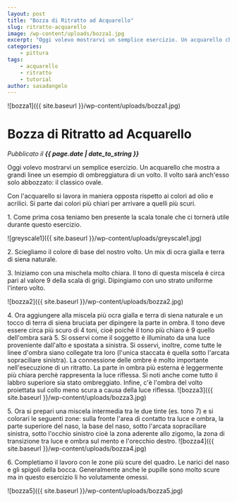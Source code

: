 ```yaml
---
layout: post
title: "Bozza di Ritratto ad Acquarello"
slug: ritratto-acquarello
image: /wp-content/uploads/bozza1.jpg
excerpt: "Oggi volevo mostrarvi un semplice esercizio. Un acquarello che mostra a grandi linee un esempio di ombreggiatura di un volto. Il volto sarà anch&#039;esso solo"
categories:
    - pittura
tags:
    - acquarello
    - ritratto
    - tutorial
author: sasadangelo
---
```


![bozza1]({{ site.baseurl }}/wp-content/uploads/bozza1.jpg)

# Bozza di Ritratto ad Acquarello
_Pubblicato il **{{ page.date | date_to_string }}**_

Oggi volevo mostrarvi un semplice esercizio. Un acquarello che mostra a grandi linee un esempio di ombreggiatura di un volto. Il volto sarà anch'esso solo abbozzato: il classico ovale.

Con l'acquarello si lavora in maniera opposta rispetto ai colori ad olio e acrilici. Si parte dai colori più chiari per arrivare a quelli più scuri.

1\. Come prima cosa teniamo ben presente la scala tonale che ci tornerà utile durante questo esercizio.

![greyscale1]({{ site.baseurl }}/wp-content/uploads/greyscale1.jpg)

2\. Sciegliamo il colore di base del nostro volto. Un mix di ocra gialla e terra di siena naturale.

3\. Iniziamo con una mischela molto chiara. Il tono di questa miscela è circa pari al valore 9 della scala di grigi. Dipingiamo con uno strato uniforme l'intero volto.

![bozza2]({{ site.baseurl }}/wp-content/uploads/bozza2.jpg)

4\. Ora aggiungere alla miscela più ocra gialla e terra di siena naturale e un tocco di terra di siena bruciata per dipingere la parte in ombra. Il tono deve essere circa più scuro di 4 toni, cioè poichè il tono più chiaro è 9 quello dell'ombra sarà 5. Si osservi come il soggetto è illuminato da una luce proveniente dall'alto e spostata a sinistra. Si osservi, inoltre, come tutte le linee d'ombra siano collegate tra loro (l'unica staccata è quella sotto l'arcata sopraciliare sinistra). La connessione delle ombre è molto importante nell'esecuzione di un ritratto. La parte in ombra più esterna è leggermente più chiara perchè rappresenta la luce riflessa. Si noti anche come tutto il labbro superiore sia stato ombreggiato. Infine, c'è l'ombra del volto proiettata sul collo meno scura a causa della luce riflessa. ![bozza3]({{ site.baseurl }}/wp-content/uploads/bozza3.jpg)

5\. Ora si prepari una miscela intermedia tra le due tinte (es. tono 7) e si colorari le seguenti zone: sulla fronte l'area di contatto tra luce e ombra, la parte superiore del naso, la base del naso, sotto l'arcata sopraciliare sinistra, sotto l'occhio sinistro cioè la zona aderente allo zigomo, la zona di transizione tra luce e ombra sul mento e l'orecchio destro. ![bozza4]({{ site.baseurl }}/wp-content/uploads/bozza4.jpg)

6\. Completiamo il lavoro con le zone più scure del quadro. Le narici del naso e gli spigoli della bocca. Generalmente anche le pupille sono molto scure ma in questo esercizio li ho volutamente omessi.

![bozza5]({{ site.baseurl }}/wp-content/uploads/bozza5.jpg)
